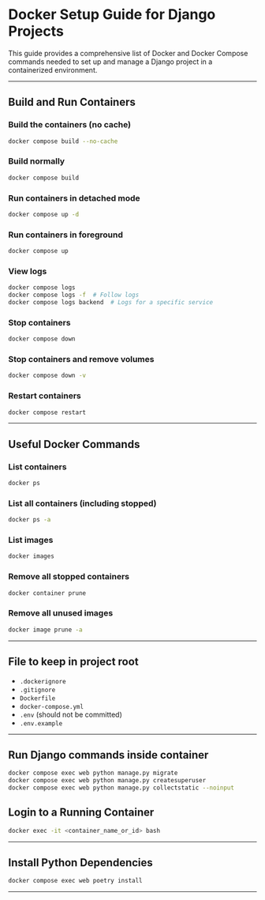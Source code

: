 #  Docker Setup Guide for Django Projects

This guide provides a comprehensive list of Docker and Docker Compose commands needed to set up and manage a Django project in a containerized environment.

---
##  Build and Run Containers

### Build the containers (no cache)
```bash
docker compose build --no-cache
```

### Build normally
```bash
docker compose build
```

### Run containers in detached mode
```bash
docker compose up -d
```

### Run containers in foreground
```bash
docker compose up
```

### View logs
```bash
docker compose logs
docker compose logs -f  # Follow logs
docker compose logs backend  # Logs for a specific service
```

### Stop containers
```bash
docker compose down
```

### Stop containers and remove volumes
```bash
docker compose down -v
```

### Restart containers
```bash
docker compose restart
```

---

##  Useful Docker Commands

### List containers
```bash
docker ps
```

### List all containers (including stopped)
```bash
docker ps -a
```

### List images
```bash
docker images
```

### Remove all stopped containers
```bash
docker container prune
```

### Remove all unused images
```bash
docker image prune -a
```

---

##  File to keep in project root

- `.dockerignore`
- `.gitignore`
- `Dockerfile`
- `docker-compose.yml`
- `.env` (should not be committed)
- `.env.example`

---

##  Run Django commands inside container

```bash
docker compose exec web python manage.py migrate
docker compose exec web python manage.py createsuperuser
docker compose exec web python manage.py collectstatic --noinput
```
##  Login to a Running Container
```bash
docker exec -it <container_name_or_id> bash
```

---

##  Install Python Dependencies

```bash
docker compose exec web poetry install
```

---
